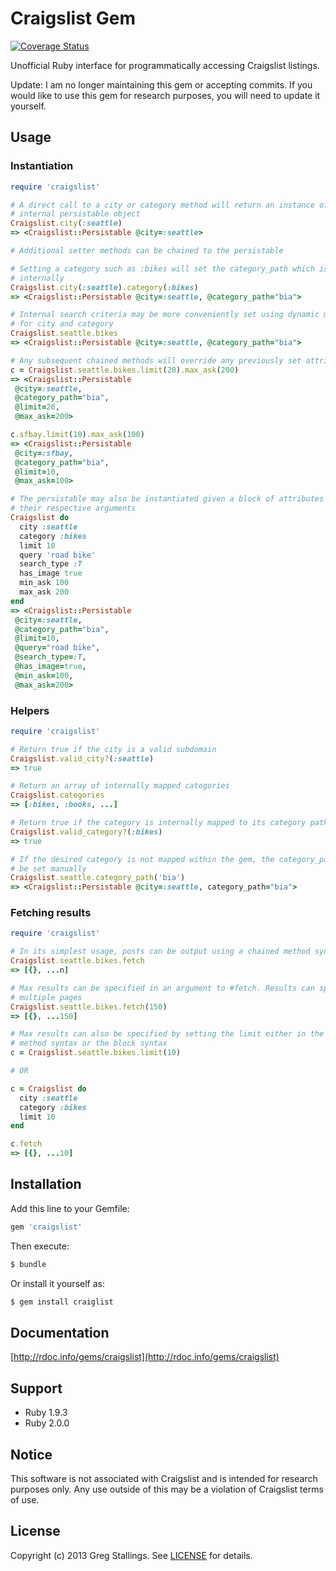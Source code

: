 # Craigslist Gem
[![Coverage Status](https://coveralls.io/repos/gregstallings/craigslist/badge.png?branch=master)][coveralls]

[travis]: http://travis-ci.org/gregstallings/craigslist
[coveralls]: https://coveralls.io/r/gregstallings/craigslist

Unofficial Ruby interface for programmatically accessing Craigslist listings.

Update: I am no longer maintaining this gem or accepting commits. If you would like to use this gem for research purposes, you will need to update it yourself.

## Usage

### Instantiation

```ruby
require 'craigslist'

# A direct call to a city or category method will return an instance of the
# internal persistable object
Craigslist.city(:seattle)
=> <Craigslist::Persistable @city=:seattle>

# Additional setter methods can be chained to the persistable

# Setting a category such as :bikes will set the category_path which is mapped
# internally
Craigslist.city(:seattle).category(:bikes)
=> <Craigslist::Persistable @city=:seattle, @category_path="bia">

# Internal search criteria may be more conveniently set using dynamic methods
# for city and category
Craigslist.seattle.bikes
=> <Craigslist::Persistable @city=:seattle, @category_path="bia">

# Any subsequent chained methods will override any previously set attributes
c = Craigslist.seattle.bikes.limit(20).max_ask(200)
=> <Craigslist::Persistable
 @city=:seattle,
 @category_path="bia",
 @limit=20,
 @max_ask=200>

c.sfbay.limit(10).max_ask(100)
=> <Craigslist::Persistable
 @city=:sfbay,
 @category_path="bia",
 @limit=10,
 @max_ask=100>

# The persistable may also be instantiated given a block of attributes and
# their respective arguments
Craigslist do
  city :seattle
  category :bikes
  limit 10
  query 'road bike'
  search_type :T
  has_image true
  min_ask 100
  max_ask 200
end
=> <Craigslist::Persistable
 @city=:seattle,
 @category_path="bia",
 @limit=10,
 @query="road bike",
 @search_type=:T,
 @has_image=true,
 @min_ask=100,
 @max_ask=200>
```

### Helpers

```ruby
require 'craigslist'

# Return true if the city is a valid subdomain
Craigslist.valid_city?(:seattle)
=> true

# Return an array of internally mapped categories
Craigslist.categories
=> [:bikes, :books, ...]

# Return true if the category is internally mapped to its category path
Craigslist.valid_category?(:bikes)
=> true

# If the desired category is not mapped within the gem, the category_path can
# be set manually
Craigslist.seattle.category_path('bia')
=> <Craigslist::Persistable @city=:seattle, category_path="bia">
```

### Fetching results

```ruby
require 'craigslist'

# In its simplest usage, posts can be output using a chained method syntax
Craigslist.seattle.bikes.fetch
=> [{}, ...n]

# Max results can be specified in an argument to #fetch. Results can span
# multiple pages
Craigslist.seattle.bikes.fetch(150)
=> [{}, ...150]

# Max results can also be specified by setting the limit either in the chained
# method syntax or the block syntax
c = Craigslist.seattle.bikes.limit(10)

# OR

c = Craigslist do
  city :seattle
  category :bikes
  limit 10
end

c.fetch
=> [{}, ...10]
```

## Installation

Add this line to your Gemfile:

```ruby
gem 'craigslist'
```

Then execute:

```bash
$ bundle
```

Or install it yourself as:

```bash
$ gem install craiglist
```

## Documentation

[http://rdoc.info/gems/craigslist](http://rdoc.info/gems/craigslist)

## Support

- Ruby 1.9.3
- Ruby 2.0.0

## Notice

This software is not associated with Craigslist and is intended for research purposes only. Any use outside of this may be a violation of Craigslist terms of use.

## License

Copyright (c) 2013 Greg Stallings. See [LICENSE](https://github.com/gregstallings/craigslist/blob/master/LICENSE) for details.
